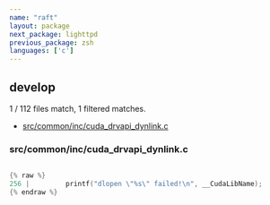 ```yaml
---
name: "raft"
layout: package
next_package: lighttpd
previous_package: zsh
languages: ['c']
---
```

## develop
1 / 112 files match, 1 filtered matches.

 - [src/common/inc/cuda_drvapi_dynlink.c](#srccommoninccuda_drvapi_dynlinkc)

### src/common/inc/cuda_drvapi_dynlink.c

```c

{% raw %}
256 |         printf("dlopen \"%s\" failed!\n", __CudaLibName);
{% endraw %}

```
